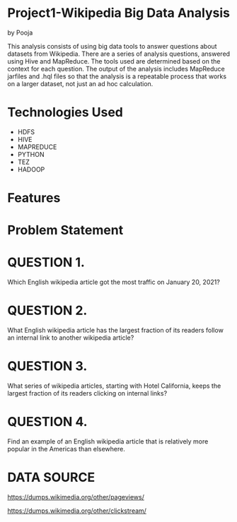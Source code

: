 # Project1-Wikipedia Big Data Analysis
 by Pooja
 
This analysis consists of using big data tools to answer questions about datasets from Wikipedia. There are a series of analysis questions, answered using Hive and MapReduce. The tools used are determined based on the context for each question. The output of the analysis includes MapReduce jarfiles and .hql files so that the analysis is a repeatable process that works on a larger dataset, not just an ad hoc calculation.

# Technologies Used
* HDFS
* HIVE
* MAPREDUCE
* PYTHON
* TEZ
* HADOOP

# Features


# Problem Statement
# QUESTION 1.
Which English wikipedia article got the most traffic on January 20, 2021?
# QUESTION 2.
What English wikipedia article has the largest fraction of its readers follow an internal link to another wikipedia article?
# QUESTION 3.
What series of wikipedia articles, starting with Hotel California, keeps the largest fraction of its readers clicking on internal links?
# QUESTION 4.
Find an example of an English wikipedia article that is relatively more popular in the Americas than elsewhere.


# DATA SOURCE
https://dumps.wikimedia.org/other/pageviews/

https://dumps.wikimedia.org/other/clickstream/




